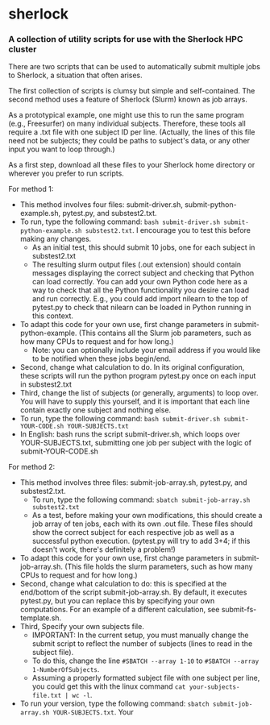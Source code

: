 # sherlock
### A collection of utility scripts for use with the Sherlock HPC cluster

There are two scripts that can be used to automatically submit multiple jobs to Sherlock, a situation that often arises.

The first collection of scripts is clumsy but simple and self-contained. The second method uses a feature of Sherlock (Slurm) known as job arrays.

As a prototypical example, one might use this to run the same program (e.g., Freesurfer) on many individual subjects. Therefore, these tools all require a .txt file with one subject ID per line. (Actually, the lines of this file need not be subjects; they could be paths to subject's data, or any other input you want to loop through.)

As a first step, download all these files to your Sherlock home directory or wherever you prefer to run scripts.

For method 1:
- This method involves four files: submit-driver.sh, submit-python-example.sh, pytest.py, and substest2.txt.
- To run, type the following command: `bash submit-driver.sh submit-python-example.sh substest2.txt`. I encourage you to test this before making any changes.
  - As an initial test, this should submit 10 jobs, one for each subject in substest2.txt
  - The resulting slurm output files (.out extension) should contain messages displaying the correct subject and checking that Python can load correctly. You can add your own Python code here as a way to check that all the Python functionality you desire can load and run correctly. E.g., you could add import nilearn to the top of pytest.py to check that nilearn can be loaded in Python running in this context.  
- To adapt this code for your own use, first change parameters in submit-python-example. (This contains all the Slurm job parameters, such as how many CPUs to request and for how long.)
  - Note: you can optionally include your email address if you would like to be notified when these jobs begin/end.
- Second, change what calculation to do. In its original configuration, these scripts will run the python program pytest.py once on each input in substest2.txt
- Third, change the list of subjects (or generally, arguments) to loop over. You will have to supply this yourself, and it is important that each line contain exactly one subject and nothing else.
- To run, type the following command: ```bash submit-driver.sh submit-YOUR-CODE.sh YOUR-SUBJECTS.txt```
- In English: bash runs the script submit-driver.sh, which loops over YOUR-SUBJECTS.txt, submitting one job per subject with the logic of submit-YOUR-CODE.sh 

For method 2:
- This method involves three files: submit-job-array.sh, pytest.py, and substest2.txt.
  - To run, type the following command: ```sbatch submit-job-array.sh substest2.txt```
  - As a test, before making your own modifications, this should create a job array of ten jobs, each with its own .out file. These files should show the correct subject for each respective job as well as a successful python execution. (pytest.py will try to add 3+4; if this doesn't work, there's definitely a problem!)
- To adapt this code for your own use, first change parameters in submit-job-array.sh. (This file holds the slurm parameters, such as how many CPUs to request and for how long.)
- Second, change what calculation to do: this is specified at the end/bottom of the script submit-job-array.sh. By default, it executes pytest.py, but you can replace this by specifying your own computations. For an example of a different calculation, see submit-fs-template.sh.
- Third, Specify your own subjects file.
  - IMPORTANT: In the current setup, you must manually change the submit script to reflect the number of subjects (lines to read in the subject file).
  - To do this, change the line `#SBATCH --array 1-10` to `#SBATCH --array 1-NumberOfSubjects`.
  - Assuming a properly formatted subject file with one subject per line, you could get this with the linux command `cat your-subjects-file.txt | wc -l`. 
- To run your version, type the following command: ```sbatch submit-job-array.sh YOUR-SUBJECTS.txt```. Your
